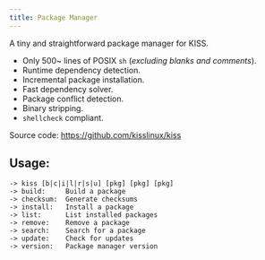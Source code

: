 ```yaml
---
title: Package Manager
---
```


A tiny and straightforward package manager for KISS.

- Only 500~ lines of POSIX `sh` (*excluding blanks and comments*).
- Runtime dependency detection.
- Incremental package installation.
- Fast dependency solver.
- Package conflict detection.
- Binary stripping.
- `shellcheck` compliant.

Source code: <https://github.com/kisslinux/kiss>

## Usage:

```
-> kiss [b|c|i|l|r|s|u] [pkg] [pkg] [pkg]
-> build:     Build a package
-> checksum:  Generate checksums
-> install:   Install a package
-> list:      List installed packages
-> remove:    Remove a package
-> search:    Search for a package
-> update:    Check for updates
-> version:   Package manager version
```
